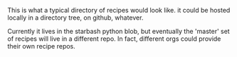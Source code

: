 This is what a typical directory of recipes would look like.  it could be hosted locally in a directory tree, on github, whatever.

Currently it lives in the starbash python blob, but eventually the 'master' set of recipes will live in a different repo.  In fact, different orgs could provide their own recipe repos.
